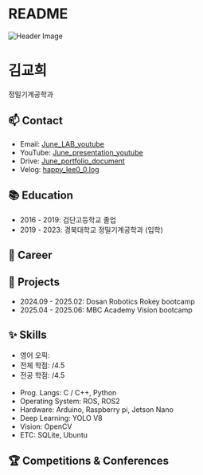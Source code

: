 # README

<!DOCTYPE html>
<html lang="en">

<img src="" alt="Header Image">

<body>

  <h1>김교희</h1>
  <p>정밀기계공학과</p>
  
  <h2>📫 Contact</h2>
  <ul>
    <li>Email: <a href="luedimosac1028@daum.net </a></li>
    <li>Phone: 010-3829-3841</li>
  </ul>
  <h2>🖥️ SNS</h2>
  <ul>
    <li>
      YouTube: 
      <a href="https://www.youtube.com/playlist?list=PLPIG_UZvFW1aUdj-fLTnTUKoSGekMSg_L" target="_blank">
        June_LAB_youtube
      </a>
    </li>
    <li>
      YouTube: 
      <a href="https://www.youtube.com/playlist?list=PLPIG_UZvFW1ZzfJL8tVFMxeXSB57-W_xl" target="_blank">
        June_presentation_youtube
      </a>
    </li>    
    <li>
      Drive: 
      <a href="https://drive.google.com/drive/folders/1T60WDvJjvGeJLKMY-mb2frQHk92bJUR3?usp=drive_link" target="_blank">
        June_portfolio_document
      </a>
    </li>
    <li>
      Velog: 
      <a href="https://velog.io/@happy_lee0_0/posts" target="_blank">
        happy_lee0_0.log
      </a>
    </li>
  </ul>
  
  <h2>📚 Education</h2>
  <ul>
    <li>2016 - 2019: 검단고등학교 졸업</li>
    <li>2019 - 2023: 경북대학교 정밀기계공학과 (입학)</li>
  
  </ul>

  <h2>💼 Career</h2>
  <ul>

  </ul>
  
  <h2>📂 Projects</h2>
  <ul>
    <li>2024.09 - 2025.02: Dosan Robotics Rokey bootcamp</li>
    <li>2025.04 - 2025.06: MBC Academy Vision bootcamp</li>
  

  </ul>

  <h2>✨ Skills</h2>
<ul>
    <li>영어 오픽: </li>
    <li>전체 학점: /4.5</li>
    <li>전공 학점: /4.5</li>
    <br>
    <li>Prog. Langs: C / C++, Python</li>
    <li>Operating System: ROS, ROS2</li>
    <li>Hardware: Arduino, Raspberry pi, Jetson Nano</li>
    <li>Deep Learning: YOLO V8</li>
    <li>Vision: OpenCV</li>
    <li>ETC: SQLite, Ubuntu</li>
</ul>


  <h2>🏆 Competitions & Conferences</h2>
<ul>

</ul>


</body>

</html>
